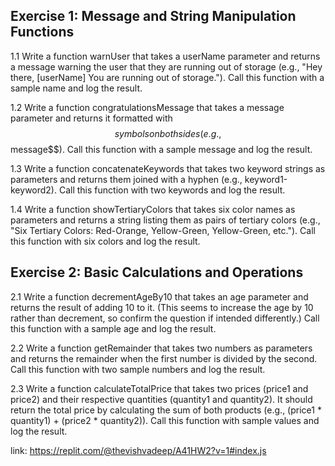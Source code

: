 ## Exercise 1: Message and String Manipulation Functions
1.1 Write a function warnUser that takes a userName parameter and returns a message warning the user that they are running out of storage (e.g., "Hey there, [userName] You are running out of storage."). Call this function with a sample name and log the result.

1.2 Write a function congratulationsMessage that takes a message parameter and returns it formatted with $$ symbols on both sides (e.g., $$message$$). Call this function with a sample message and log the result.

1.3 Write a function concatenateKeywords that takes two keyword strings as parameters and returns them joined with a hyphen (e.g., keyword1-keyword2). Call this function with two keywords and log the result.

1.4 Write a function showTertiaryColors that takes six color names as parameters and returns a string listing them as pairs of tertiary colors (e.g., "Six Tertiary Colors: Red-Orange, Yellow-Green, Yellow-Green, etc."). Call this function with six colors and log the result.

## Exercise 2: Basic Calculations and Operations
2.1 Write a function decrementAgeBy10 that takes an age parameter and returns the result of adding 10 to it. (This seems to increase the age by 10 rather than decrement, so confirm the question if intended differently.) Call this function with a sample age and log the result.

2.2 Write a function getRemainder that takes two numbers as parameters and returns the remainder when the first number is divided by the second. Call this function with two sample numbers and log the result.

2.3 Write a function calculateTotalPrice that takes two prices (price1 and price2) and their respective quantities (quantity1 and quantity2). It should return the total price by calculating the sum of both products (e.g., (price1 * quantity1) + (price2 * quantity2)). Call this function with sample values and log the result.

link: https://replit.com/@thevishvadeep/A41HW2?v=1#index.js
